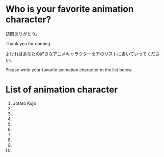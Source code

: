 # Who is your favorite animation character?
訪問ありがとう。

Thank you for coming.

よければあなたの好きなアニメキャラクターを下のリストに書いていってください。

Please write your favorite animation character in the list below.

# List of animation character
01. Jotaro Kujo
02.
03.
04.
05.
06.
07.
08.
09.
10.
